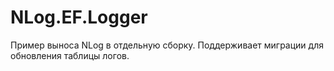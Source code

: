 # NLog.EF.Logger

Пример выноса NLog в отдельную сборку. Поддерживает миграции для обновления таблицы логов. 
